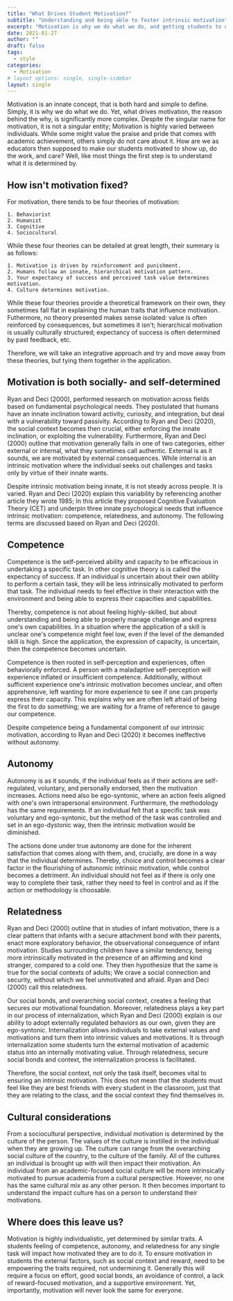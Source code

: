 ```yaml
---
title: "What Drives Student Motivation?"
subtitle: "Understanding and being able to foster intrinsic motivation"
excerpt: "Motivation is why we do what we do, and getting students to do anything requires them to be motivated. If you desire to get your students to do work, listen to you talk, and show up to class, you have to understand what drives and motivated them. Without that understanding you are left trying to forcibly drag a horse, when all it requires is a pat and a nudge."
date: 2021-01-27
author: ""
draft: false
tags:
  - style
categories:
  - Motivation
# layout options: single, single-sidebar
layout: single
---
```


Motivation is an innate concept, that is both hard and simple to define. Simply, it is why we do what we do. Yet, what drives motivation, the reason behind the why, is significantly more complex. Despite the singular name for motivation, it is not a singular entity; Motivation is highly varied between individuals. While some might value the praise and pride that comes with academic achievement, others simply do not care about it. How are we as educators then supposed to make our students motivated to show up, do the work, and care? Well, like most things the first step is to understand what it is determined by.


## How isn't motivation fixed? 

For motivation, there tends to be four theories of motivation: 

    1. Behaviorist 
    2. Humanist
    3. Cognitive
    4. Sociocultural 
    
While these four theories can be detailed at great length, their summary is as follows:

    1. Motivation is driven by reinforcement and punishment.
    2. Humans follow an innate, hierarchical motivation pattern.
    3. Your expectancy of success and perceived task value determines motivation.
    4. Culture determines motivation.

While these four theories provide a theoretical framework on their own, they sometimes fall flat in explaining the human traits that influence motivation. Futhermore, no theory presented makes sense isolated: value is often reinforced by consequences, but sometimes it isn't; hierarchical motivation is usually culturally structured; expectancy of success is often determined by past feedback, etc. 

Therefore, we will take an integrative approach and try and move away from these theories, but tying them together in the application. 

## Motivation is both socially- and self-determined

Ryan and Deci (2000), performed research on motivation across fields based on fundamental psychological needs. They postulated that humans have an innate inclination toward activity, curiosity, and integration, but deal with a vulnerability toward passivity. According to Ryan and Deci (2020), the social context becomes then crucial, either enforcing the innate inclination, or exploiting the vulnerability. Furthermore, Ryan and Deci (2000) outline that motivation generally falls in one of two categories, either external or internal, what they sometimes call authentic. External is as it sounds, we are motivated by external consequences. While internal is an intrinsic motivation where the individual seeks out challenges and tasks only by virtue of their innate wants.   

Despite intrinsic motivation being innate, it is not steady across people. It is varied. Ryan and Deci (2020) explain this variability by referencing another article they wrote 1985; In this article they proposed Cognitive Evaluation Theory (CET) and underpin three innate psychological needs that influence intrinsic motivation: competence, relatedness, and autonomy. The following terms are discussed based on Ryan and Deci (2020). 

## Competence

Competence is the self-perceived ability and capacity to be efficacious in undertaking a specific task. In other cognitive theory is is called the expectancy of success. If an individual is uncertain about their own ability to perform a certain task, they will be less intrinsically motivated to perform that task. The individual needs to feel effective in their interaction with the environment and being able to express their capacities and capabilities. 

Thereby, competence is not about feeling highly-skilled, but about understanding and being able to properly manage challenge and express one's own capabilities. In a situation where the application of a skill is unclear one's competence might feel low, even if the level of the demanded skill is high. Since the application, the expression of capacity, is uncertain, then the competence becomes uncertain.

Competence is then rooted in self-perception and experiences, often behaviorally enforced. A person with a maladaptive self-perception will experience inflated or insufficient competence. Additionally, without sufficient experience one's intrinsic motivation becomes unclear, and often apprehensive, left wanting for more experience to see if one can properly express their capacity. This explains why we are often left afraid of being the first to do something; we are waiting for a frame of reference to gauge our competence.

Despite competence being a fundamental component of our intrinsic motivation, according to Ryan and Deci (2020) it becomes ineffective without autonomy. 

## Autonomy 

Autonomy is as it sounds, if the individual feels as if their actions are self-regulated, voluntary, and personally endorsed, then the motivation increases. Actions need also be ego-syntonic, where an action feels aligned with one's own intrapersonal environment. Furthermore, the methodology has the same requirements. If an individual felt that a specific task was voluntary and ego-syntonic, but the method of the task was controlled and set in an ego-dystonic way, then the intrinsic motivation would be diminished.

The actions done under true autonomy are done for the inherent satisfaction that comes along with them, and, crucially, are done in a way that the individual determines. Thereby, choice and control becomes a clear factor in the flourishing of autonomic intrinsic motivation, while control becomes a detriment. An individual should not feel as if there is only one way to complete their task, rather they need to feel in control and as if the action or methodology is choosable. 

## Relatedness

Ryan and Deci (2000) outline that in studies of infant motivation, there is a clear pattern that infants with a secure attachment bond with their parents, enact more exploratory behavior, the observational consequence of infant motivation. Studies surrounding children have a similar tendency, being more intrinsically motivated in the presence of an affirming and kind stranger, compared to a cold one. They then hypothesize that the same is true for the social contexts of adults; We crave a social connection and security, without which we feel unmotivated and afraid. Ryan and Deci (2000) call this relatedness. 

Our social bonds, and overarching social context, creates a feeling that secures our motivational foundation. Moreover, relatedness plays a key part in our process of internalization, which Ryan and Deci (2000) explain is our ability to adopt externally regulated behaviors as our own, given they are ego-syntonic. Internalization allows individuals to take external values and motivations and turn them into intrinsic values and motivations. It is through internalization some students turn the external motivation of academic status into an internally motivating value. Through relatedness, secure social bonds and context, the internalization process is facilitated.

Therefore, the social context, not only the task itself, becomes vital to ensuring an intrinsic motivation. This does not mean that the students must feel like they are best friends with every student in the classroom, just that they are relating to the class, and the social context they find themselves in.


## Cultural considerations 

From a sociocultural perspective, individual motivation is determined by the culture of the person. The values of the culture is instilled in the individual when they are growing up. The culture can range from the overarching social culture of the country, to the culture of the family. All of the cultures an individual is brought up with will then impact their motivation. An individual from an academic-focused social culture will be more intrinsically motivated to pursue academia from a cultural perspective. However, no one has the same cultural mix as any other person. It then becomes important to understand the impact culture has on a person to understand their motivations. 

## Where does this leave us?

Motivation is highly individualistic, yet determined by similar traits. A students feeling of competence, autonomy, and relatedness for any single task will impact how motivated they are to do it. To ensure motivation in students the external factors, such as social context and reward, need to be empowering the traits required, not undermining it. Generally this will require a focus on effort, good social bonds, an avoidance of control, a lack of reward-focused motivation, and a supportive environment. Yet, importantly, motivation will never look the same for everyone. 

